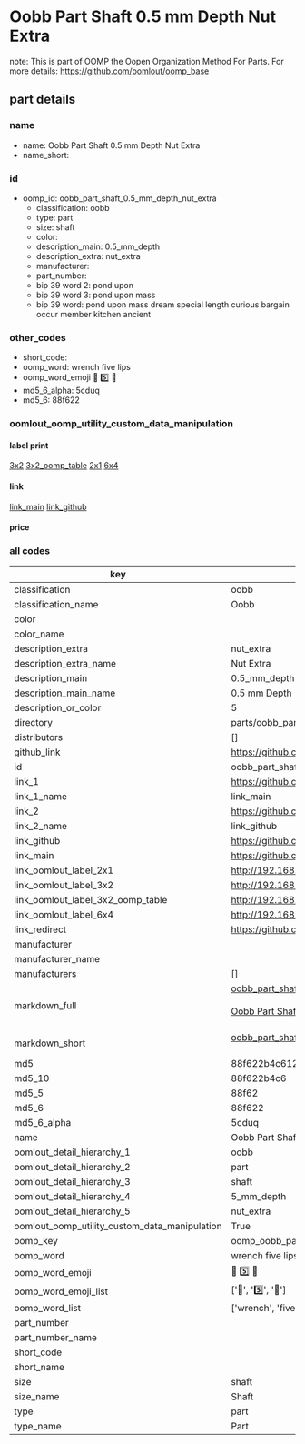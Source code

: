 # Oobb Part Shaft 0.5 mm Depth Nut Extra  

note: This is part of OOMP the Oopen Organization Method For Parts. For more details: https://github.com/oomlout/oomp_base

##  part details
  







### name
* name: Oobb Part Shaft 0.5 mm Depth Nut Extra
* name_short: 
### id
* oomp_id: oobb_part_shaft_0.5_mm_depth_nut_extra
  * classification: oobb
  * type: part
  * size: shaft
  * color: 
  * description_main: 0.5_mm_depth
  * description_extra: nut_extra
  * manufacturer: 
  * part_number: 
  * bip 39 word 2: pond upon
  * bip 39 word 3: pond upon mass
  * bip 39 word: pond upon mass dream special length curious bargain occur member kitchen ancient

### other_codes
* short_code: 
* oomp_word: wrench five lips
* oomp_word_emoji :wrench: :five: :lips:
* md5_6_alpha: 5cduq
* md5_6: 88f622






### oomlout_oomp_utility_custom_data_manipulation
#### label print
[3x2](http://192.168.1.245:1112/?label=oomp%205cduq)
[3x2_oomp_table](http://192.168.1.108:1112/?label=oomp%205cduq)
[2x1](http://192.168.1.242:1112/?label=oomp%205cduq)
[6x4](http://192.168.1.55:1112/?label=oomp%205cduq)    

#### link

[link_main](https://github.com/oomlout/oomlout_oomp_version_1_messy/tree/main/parts/oobb_part_shaft_0.5_mm_depth_nut_extra) [link_github](https://github.com/oomlout/oomlout_oomp_version_1_messy/tree/main/parts/oobb_part_shaft_0.5_mm_depth_nut_extra)                             

#### price







### all codes 
| key | value |  
| --- | --- |  
| classification | oobb |  
| classification_name | Oobb |  
| color |  |  
| color_name |  |  
| description_extra | nut_extra |  
| description_extra_name | Nut Extra |  
| description_main | 0.5_mm_depth |  
| description_main_name | 0.5 mm Depth |  
| description_or_color | 5 |  
| directory | parts/oobb_part_shaft_0.5_mm_depth_nut_extra |  
| distributors | [] |  
| github_link | https://github.com/oomlout/oomlout_oomp_part_src/tree/main/parts/oobb_part_shaft_0.5_mm_depth_nut_extra |  
| id | oobb_part_shaft_0.5_mm_depth_nut_extra |  
| link_1 | https://github.com/oomlout/oomlout_oomp_version_1_messy/tree/main/parts/oobb_part_shaft_0.5_mm_depth_nut_extra |  
| link_1_name | link_main |  
| link_2 | https://github.com/oomlout/oomlout_oomp_version_1_messy/tree/main/parts/oobb_part_shaft_0.5_mm_depth_nut_extra |  
| link_2_name | link_github |  
| link_github | https://github.com/oomlout/oomlout_oomp_version_1_messy/tree/main/parts/oobb_part_shaft_0.5_mm_depth_nut_extra |  
| link_main | https://github.com/oomlout/oomlout_oomp_version_1_messy/tree/main/parts/oobb_part_shaft_0.5_mm_depth_nut_extra |  
| link_oomlout_label_2x1 | http://192.168.1.242:1112/?label=oomp%205cduq |  
| link_oomlout_label_3x2 | http://192.168.1.245:1112/?label=oomp%205cduq |  
| link_oomlout_label_3x2_oomp_table | http://192.168.1.108:1112/?label=oomp%205cduq |  
| link_oomlout_label_6x4 | http://192.168.1.55:1112/?label=oomp%205cduq |  
| link_redirect | https://github.com/oomlout/oomlout_oomp_version_1_messy/tree/main/parts/oobb_part_shaft_0.5_mm_depth_nut_extra |  
| manufacturer |  |  
| manufacturer_name |  |  
| manufacturers | [] |  
| markdown_full | [oobb_part_shaft_0.5_mm_depth_nut_extra](none)<br>[](none)<br>[Oobb Part Shaft 0.5 Mm Depth Nut Extra](none)<br><br> |  
| markdown_short | [oobb_part_shaft_0.5_mm_depth_nut_extra](none)<br><br> |  
| md5 | 88f622b4c612a6be00687429113bbd3e |  
| md5_10 | 88f622b4c6 |  
| md5_5 | 88f62 |  
| md5_6 | 88f622 |  
| md5_6_alpha | 5cduq |  
| name | Oobb Part Shaft 0.5 mm Depth Nut Extra |  
| oomlout_detail_hierarchy_1 | oobb |  
| oomlout_detail_hierarchy_2 | part |  
| oomlout_detail_hierarchy_3 | shaft |  
| oomlout_detail_hierarchy_4 | 5_mm_depth |  
| oomlout_detail_hierarchy_5 | nut_extra |  
| oomlout_oomp_utility_custom_data_manipulation | True |  
| oomp_key | oomp_oobb_part_shaft_0.5_mm_depth_nut_extra |  
| oomp_word | wrench five lips |  
| oomp_word_emoji | :wrench: :five: :lips: |  
| oomp_word_emoji_list | [':wrench:', ':five:', ':lips:'] |  
| oomp_word_list | ['wrench', 'five', 'lips'] |  
| part_number |  |  
| part_number_name |  |  
| short_code |  |  
| short_name |  |  
| size | shaft |  
| size_name | Shaft |  
| type | part |  
| type_name | Part |  
